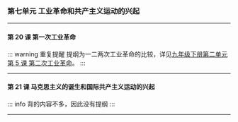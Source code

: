 ### 第七单元 工业革命和共产主义运动的兴起

---

#### 第 20 课 第一次工业革命

::: warning 重复提醒
提纲为一二两次工业革命的比较，详见[九年级下册第二单元第 5 课 第二次工业革命](/世界历史/九年级下册/第二单元%20第二次工业革命和近代科学文化/#第-5-课-第二次工业革命)。
:::

---

#### 第 21 课 马克思主义的诞生和国际共产主义运动的兴起

::: info
背的内容不多，因此没有提纲
:::

---
